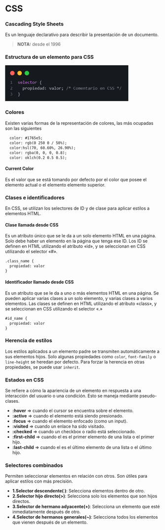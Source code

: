 # CSS
### Cascading Style Sheets

Es un lenguaje declarativo para describir la presentación de un documento.

> **NOTA:** desde el 1996

### Estructura de un elemento para CSS

<img src="./images/CSS1.png" alt="Estructura Elemento CSS" width="400">

### Colores
Existen varias formas de la representación de colores, las más ocupadas son las siguientes
```
  color: #1765e5;
  color: rgb(0 250 0 / 50%);
  color:hsl(70, 60.60%, 26.90%);
  color: rgba(0, 0, 0, 0.8);
  color: oklch(0.2 0.5 0.5);
```

#### Current Color
Es el valor que se está tomando por defecto por el color que posee el elemento actual o el elemento elemento superior.

### Clases e identificadores
En CSS, se utilizan los selectores de ID y de clase para aplicar estilos a elementos HTML.

#### Clase llamada desde CSS
Es un atributo único que se le da a un solo elemento HTML en una página. Solo debe haber un elemento en la página que tenga ese ID. Los ID se definen en HTML utilizando el atributo «id», y se seleccionan en CSS utilizando el selector «#».
```
.class_name {
  propiedad: valor
}
```

#### Identificador llamado desde CSS
Es un atributo que se le da a uno o más elementos HTML en una página. Se pueden aplicar varias clases a un solo elemento, y varias clases a varios elementos. Las clases se definen en HTML utilizando el atributo «class», y se seleccionan en CSS utilizando el selector «.»
```
#id_name {
  propiedad: valor
}
```

### Herencia de estilos
Los estilos aplicados a un elemento padre se transmiten automáticamente a sus elementos hijos. Solo algunas propiedades como ```color```, ```font-family``` o ```line-height``` se heredan por defecto. Para forzar la herencia en otras propiedades, se puede usar ```inherit```.

### Estados en CSS
Se refiere a cómo la apariencia de un elemento en respuesta a una interacción del usuario o una condición. Esto se maneja mediante pseudo-clases.

- **:hover** => cuando el cursor se encuentra sobre el elemento.
- **:active** => cuando el elemento está siendo presionado.
- **:focus** => cuando el elemento enfocado (como un input).
- **:visited** => cuando un enlace ha sido visitado.
- **:checked** => cuando un checkbox o radio está seleccionado.
- **:first-child** => cuando el es el primer elemento de una lista o el primer hijo.
- **:last-child** => cuando el es el último elemento de una lista o el último hijo.

### Selectores combinados
Permiten seleccionar elementos en relación con otros. Son útiles para aplicar estilos con más precisión.

- **1.Selector descendente( )**: Selecciona elementos dentro de otro.
- **2.Selector hijo directo(>)**: Selecciona solo los elementos que son hijos directos.
- **3.Selector de hermano adyacente(+)**: Selecciona un elemento que esté inmediatamente después de otro.
- **4.Selector de hermanos generales(~)**: Selecciona todos los elementos que vienen después de un elemento.